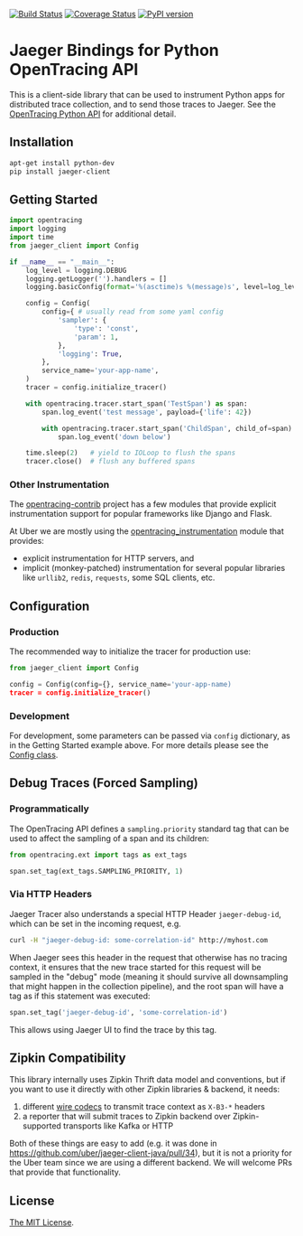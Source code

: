 [![Build Status][ci-img]][ci] [![Coverage Status][cov-img]][cov] [![PyPI version][pypi-img]][pypi]

# Jaeger Bindings for Python OpenTracing API 

This is a client-side library that can be used to instrument Python apps 
for distributed trace collection, and to send those traces to Jaeger.
See the [OpenTracing Python API](https://github.com/opentracing/opentracing-python)
for additional detail.

## Installation

```bash
apt-get install python-dev
pip install jaeger-client
```

## Getting Started

```python
import opentracing
import logging
import time
from jaeger_client import Config

if __name__ == "__main__":
    log_level = logging.DEBUG
    logging.getLogger('').handlers = []
    logging.basicConfig(format='%(asctime)s %(message)s', level=log_level)

    config = Config(
        config={ # usually read from some yaml config
            'sampler': {
                'type': 'const',
                'param': 1,
            },
            'logging': True,
        },  
        service_name='your-app-name',
    )
    tracer = config.initialize_tracer()

    with opentracing.tracer.start_span('TestSpan') as span:
        span.log_event('test message', payload={'life': 42})

        with opentracing.tracer.start_span('ChildSpan', child_of=span) as child_span:
            span.log_event('down below')

    time.sleep(2)   # yield to IOLoop to flush the spans
    tracer.close()  # flush any buffered spans
```

### Other Instrumentation

The [opentracing-contrib](https://github.com/opentracing-contrib) project has a few modules that provide explicit instrumentation support for popular frameworks like Django and Flask.

At Uber we are mostly using the [opentracing_instrumentation](https://github.com/uber-common/opentracing-python-instrumentation) module that provides:
  * explicit instrumentation for HTTP servers, and
  * implicit (monkey-patched) instrumentation for several popular libraries like `urllib2`, `redis`, `requests`, some SQL clients, etc.

## Configuration

### Production

The recommended way to initialize the tracer for production use:

```python
from jaeger_client import Config

config = Config(config={}, service_name='your-app-name)
tracer = config.initialize_tracer()
```

### Development

For development, some parameters can be passed via `config` dictionary, as in the Getting Started example above. For more details please see the [Config class](jaeger_client/config.py).

## Debug Traces (Forced Sampling)

### Programmatically

The OpenTracing API defines a `sampling.priority` standard tag that
can be used to affect the sampling of a span and its children:

```python
from opentracing.ext import tags as ext_tags

span.set_tag(ext_tags.SAMPLING_PRIORITY, 1)
```

### Via HTTP Headers

Jaeger Tracer also understands a special HTTP Header `jaeger-debug-id`,
which can be set in the incoming request, e.g.

```sh
curl -H "jaeger-debug-id: some-correlation-id" http://myhost.com
```

When Jaeger sees this header in the request that otherwise has no
tracing context, it ensures that the new trace started for this
request will be sampled in the "debug" mode (meaning it should survive
all downsampling that might happen in the collection pipeline), and
the root span will have a tag as if this statement was executed:

```python
span.set_tag('jaeger-debug-id', 'some-correlation-id')
```

This allows using Jaeger UI to find the trace by this tag.

## Zipkin Compatibility

This library internally uses Zipkin Thrift data model and conventions, 
but if you want to use it directly with other Zipkin libraries & backend, 
it needs:
  1. different [wire codecs](./jaeger_client/codecs.py) to transmit 
     trace context as `X-B3-*` headers
  2. a reporter that will submit traces to Zipkin backend over Zipkin-supported 
     transports like Kafka or HTTP

Both of these things are easy to add (e.g. it was done in https://github.com/uber/jaeger-client-java/pull/34), 
but it is not a priority for the Uber team since we are using a different backend.
We will welcome PRs that provide that functionality.

## License

[The MIT License](LICENSE).

[ci-img]: https://travis-ci.org/uber/jaeger-client-python.svg?branch=master
[ci]: https://travis-ci.org/uber/jaeger-client-python
[cov-img]: https://coveralls.io/repos/uber/jaeger-client-python/badge.svg?branch=master
[cov]: https://coveralls.io/github/uber/jaeger-client-python?branch=master
[pypi-img]: https://badge.fury.io/py/jaeger-client.svg
[pypi]: https://badge.fury.io/py/jaeger-client

